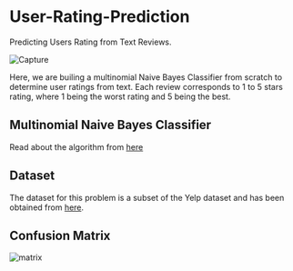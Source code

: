 # User-Rating-Prediction
Predicting Users Rating from Text Reviews. 


![Capture](https://user-images.githubusercontent.com/65237445/145256144-4f2d2d01-9261-498e-a024-499f38d67a12.PNG)

Here, we are builing a multinomial Naive Bayes Classifier from scratch to determine user ratings from text. Each review corresponds to 1 to 5 stars rating, where 1 being the worst rating and 5 being the best.

## Multinomial Naive Bayes Classifier
Read about the algorithm from [here](https://www.upgrad.com/blog/multinomial-naive-bayes-explained/)

## Dataset
The dataset for this problem is a subset of the Yelp dataset and has been obtained from [here](https://www.yelp.com/dataset).

## Confusion Matrix

![matrix](https://user-images.githubusercontent.com/65237445/145256861-9b4793ec-3c1a-40bd-b130-fc9f9ba19569.PNG)



